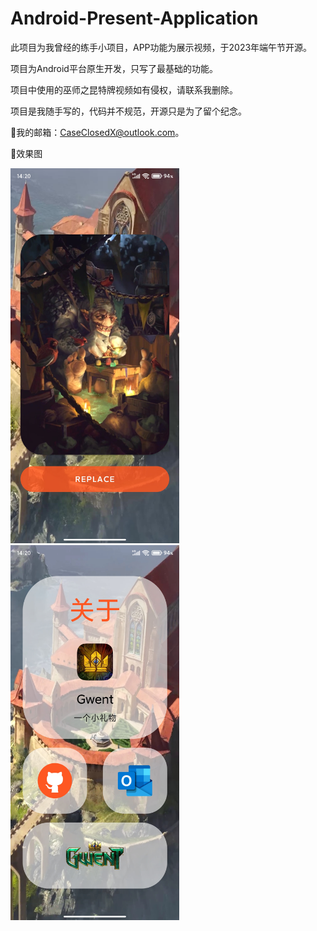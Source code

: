 # Android-Present-Application
 此项目为我曾经的练手小项目，APP功能为展示视频，于2023年端午节开源。
 
 项目为Android平台原生开发，只写了最基础的功能。
 
 项目中使用的巫师之昆特牌视频如有侵权，请联系我删除。
 
 项目是我随手写的，代码并不规范，开源只是为了留个纪念。
 
🌟我的邮箱：CaseClosedX@outlook.com。

🌟效果图

<div style="float:left;">
<img src="https://github.com/Case-Closed-X/Android-Present-Application/blob/b0c829ecb6b87628256a0c2dfc27d0b0119f3817/images/main.jpg" width="270px" height="600px" />
<img src="https://github.com/Case-Closed-X/Android-Present-Application/blob/b0c829ecb6b87628256a0c2dfc27d0b0119f3817/images/about.jpg" width="270px" height="600px" />
</div>

